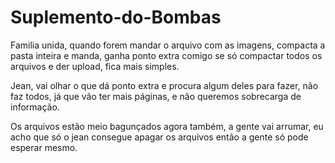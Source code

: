 # Suplemento-do-Bombas
Familia unida, quando forem mandar o arquivo com as imagens, compacta a pasta inteira e manda, ganha ponto extra comigo se só compactar todos os arquivos e der upload, fica mais simples.

Jean, vai olhar o que dá ponto extra e procura algum deles para fazer, não faz todos, já que vão ter mais páginas, e não queremos sobrecarga de informação.

Os arquivos estão meio bagunçados agora também, a gente vai arrumar, eu acho que só o jean consegue apagar os arquivos então a gente só pode esperar mesmo.



